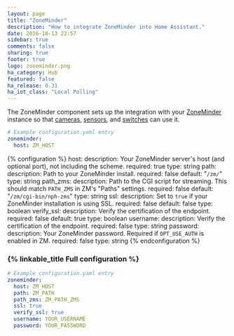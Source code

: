```yaml
---
layout: page
title: "ZoneMinder"
description: "How to integrate ZoneMinder into Home Assistant."
date: 2016-10-13 22:57
sidebar: true
comments: false
sharing: true
footer: true
logo: zoneminder.png
ha_category: Hub
featured: false
ha_release: 0.31
ha_iot_class: "Local Polling"
---
```


The ZoneMinder component sets up the integration with your [ZoneMinder](https://www.zoneminder.com) instance so that [cameras](/components/camera.zoneminder/), [sensors](/components/sensor.zoneminder/), and [switches](/components/switch.zoneminder) can use it.

```yaml
# Example configuration.yaml entry
zoneminder:
  host: ZM_HOST
```

{% configuration %}
host:
  description: Your ZoneMinder server's host (and optional port), not including the scheme.
  required: true
  type: string
path:
  description: Path to your ZoneMinder install.
  required: false
  default: "`/zm/`"
  type: string
path_zms:
  description: Path to the CGI script for streaming. This should match `PATH_ZMS` in ZM's "Paths" settings.
  required: false
  default: "`/zm/cgi-bin/nph-zms`"
  type: string
ssl:
  description: Set to `true` if your ZoneMinder installation is using SSL.
  required: false
  default: false
  type: boolean
verify_ssl:
  description: Verify the certification of the endpoint.
  required: false
  default: true
  type: boolean
username:
  description: Verify the certification of the endpoint.
  required: false
  type: string
password:
  description: Your ZoneMinder password. Required if `OPT_USE_AUTH` is enabled in ZM.
  required: false
  type: string
{% endconfiguration %}

### {% linkable_title Full configuration %}

```yaml
# Example configuration.yaml entry
zoneminder:
  host: ZM_HOST
  path: ZM_PATH
  path_zms: ZM_PATH_ZMS
  ssl: true
  verify_ssl: true
  username: YOUR_USERNAME
  password: YOUR_PASSWORD
```
